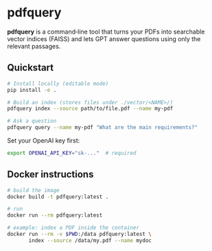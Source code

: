 # pdfquery

**pdfquery** is a command‑line tool that turns your PDFs into searchable
vector indices (FAISS) and lets GPT answer questions using only the relevant
passages.

## Quickstart

```bash
# Install locally (editable mode)
pip install -e .

# Build an index (stores files under ./vector/<NAME>/)
pdfquery index --source path/to/file.pdf --name my‑pdf

# Ask a question
pdfquery query --name my‑pdf "What are the main requirements?"
```

Set your OpenAI key first:

```bash
export OPENAI_API_KEY="sk‑..."  # required
```

## Docker instructions

```bash
# build the image
docker build -t pdfquery:latest .

# run
docker run --rm pdfquery:latest

# example: index a PDF inside the container
docker run --rm -v $PWD:/data pdfquery:latest \
       index --source /data/my.pdf --name mydoc
```
